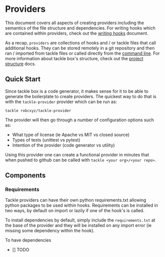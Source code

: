 # Providers

This document covers all aspects of creating providers including the semantics of the file structure and dependencies.  For writing hooks which are contained within providers, check out the [writing hooks](writing-hooks.md) document.

As a recap, `providers` are collections of hooks and / or tackle files that call additional hooks. They can be stored remotely in a git repository and then ran / imported from tackle files or called directly from the [command line](command-line.md).  For more information about tackle box's structure, check out the [project structure](project-structure.md) docs.

## Quick Start

Since tackle box is a code generator, it makes sense for it to be able to generate the boilerplate to create providers. The quickest way to do that is with the `tackle-provider` provider which can be run as:

```shell
tackle robcxyz/tackle-provider
```

The provider will then go through a number of configuration options such as:

- What type of license (ie Apache vs MIT vs closed source)
- Types of tests (unittest vs pytest)
- Intention of the provider (code generator vs utility)

Using this provider one can create a functional provider in minutes that when pushed to github can be called with `tackle <your org>/<your repo>`.

## Components



### Requirements

Tackle providers can have their own python requirements.txt allowing python packages to be used within hooks. Requirements can be installed in two ways, by default on import or lazily if one of the hook's is called.  

To install dependencies by default, simply include the `requirements.txt` at the base of the provider and they will be installed on any import error (ie missing some dependency within the hook).

To have dependencies
- [] TODO

